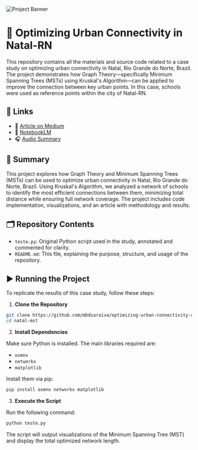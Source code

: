 ![Project Banner](./images/banner.png)


# 📍 Optimizing Urban Connectivity in Natal-RN

This repository contains all the materials and source code related to a case study on optimizing urban connectivity in Natal, Rio Grande do Norte, Brazil. The project demonstrates how Graph Theory—specifically Minimum Spanning Trees (MSTs) using Kruskal's Algorithm—can be applied to improve the connection between key urban points. In this case, schools were used as reference points within the city of Natal-RN.

## 🔗 Links

- 📄 [Article on Medium](https://medium.com/@matheus.saraiva.083/optimizing-urban-connectivity-a-case-study-with-minimum-spanning-trees-in-natal-rn-brazil-a87e193481eb)
- 🧠 [NotebookLM](https://notebooklm.google.com/notebook/b0b8784e-587f-4455-be50-d0c0aa0f582d)
- 🎧 [Audio Summary](https://drive.google.com/file/d/1dYcZXZNEGvvF-s3TK7Em-SJ8xZlB9pAm/view?usp=sharing)

## 📄 Summary

This project explores how Graph Theory and Minimum Spanning Trees (MSTs) can be used to optimize urban connectivity in Natal, Rio Grande do Norte, Brazil. Using Kruskal's Algorithm, we analyzed a network of schools to identify the most efficient connections between them, minimizing total distance while ensuring full network coverage. The project includes code implementation, visualizations, and an article with methodology and results.


## 🗂️ Repository Contents

- `teste.py`: Original Python script used in the study, annotated and commented for clarity.
- `README.md`: This file, explaining the purpose, structure, and usage of the repository.

## ▶️ Running the Project

To replicate the results of this case study, follow these steps:

1. **Clone the Repository**

```bash
git clone https://github.com/mbdsaraiva/optimizing-urban-connectivity-a-case-study-with-minimum-spanning-trees-in-Natal-RN-Brazil.git natal-mst
cd natal-mst

```

2. **Install Dependencies**

Make sure Python is installed. The main libraries required are:

- `osmnx`
- `networkx`
- `matplotlib`

Install them via pip:

```bash
pip install osmnx networkx matplotlib
```

3. **Execute the Script**

Run the following command:

```bash
python teste.py
```

The script will output visualizations of the Minimum Spanning Tree (MST) and display the total optimized network length.

